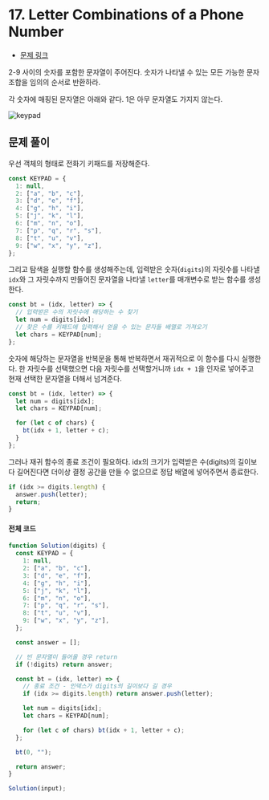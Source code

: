 # 17. Letter Combinations of a Phone Number

- [문제 링크](https://leetcode.com/problems/letter-combinations-of-a-phone-number/)

2-9 사이의 숫자를 포함한 문자열이 주어진다. 숫자가 나타낼 수 있는 모든 가능한 문자 조합을 임의의 순서로 반환하라.

각 숫자에 매핑된 문자열은 아래와 같다. 1은 아무 문자열도 가지지 않는다.

![keypad](https://www.researchgate.net/profile/Shumin-Zhai/publication/221518150/figure/fig1/AS:305488823635968@1449845619238/The-standard-12-key-telephone-keypad-character-layout-follows-the-ITU-E161-standard-8.png)

## 문제 풀이

우선 객체의 형태로 전화기 키패드를 저장해준다.

```js
const KEYPAD = {
  1: null,
  2: ["a", "b", "c"],
  3: ["d", "e", "f"],
  4: ["g", "h", "i"],
  5: ["j", "k", "l"],
  6: ["m", "n", "o"],
  7: ["p", "q", "r", "s"],
  8: ["t", "u", "v"],
  9: ["w", "x", "y", "z"],
};
```

그리고 탐색을 실행할 함수를 생성해주는데, 입력받은 숫자(`digits`)의 자릿수를 나타낼 `idx`와 그 자릿수까지 만들어진 문자열을 나타낼 `letter`를 매개변수로 받는 함수를 생성한다.

```js
const bt = (idx, letter) => {
  // 입력받은 수의 자릿수에 해당하는 수 찾기
  let num = digits[idx];
  // 찾은 수를 키패드에 입력해서 얻을 수 있는 문자들 배열로 가져오기
  let chars = KEYPAD[num];
};
```

숫자에 해당하는 문자열을 반복문을 통해 반복하면서 재귀적으로 이 함수를 다시 실행한다. 한 자릿수를 선택했으면 다음 자릿수를 선택할거니까 `idx + 1`을 인자로 넣어주고 현재 선택한 문자열을 더해서 넘겨준다.

```js
const bt = (idx, letter) => {
  let num = digits[idx];
  let chars = KEYPAD[num];

  for (let c of chars) {
    bt(idx + 1, letter + c);
  }
};
```

그러나 재귀 함수의 종료 조건이 필요하다. idx의 크기가 입력받은 수(digits)의 길이보다 길어진다면 더이상 결정 공간을 만들 수 없으므로 정답 배열에 넣어주면서 종료한다.

```js
if (idx >= digits.length) {
  answer.push(letter);
  return;
}
```

#### 전체 코드

```js
function Solution(digits) {
  const KEYPAD = {
    1: null,
    2: ["a", "b", "c"],
    3: ["d", "e", "f"],
    4: ["g", "h", "i"],
    5: ["j", "k", "l"],
    6: ["m", "n", "o"],
    7: ["p", "q", "r", "s"],
    8: ["t", "u", "v"],
    9: ["w", "x", "y", "z"],
  };

  const answer = [];

  // 빈 문자열이 들어올 경우 return
  if (!digits) return answer;

  const bt = (idx, letter) => {
    // 종료 조건 - 인덱스가 digits의 길이보다 길 경우
    if (idx >= digits.length) return answer.push(letter);

    let num = digits[idx];
    let chars = KEYPAD[num];

    for (let c of chars) bt(idx + 1, letter + c);
  };

  bt(0, "");

  return answer;
}

Solution(input);
```

